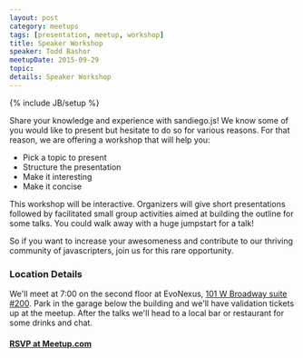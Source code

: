 ```yaml
---
layout: post
category: meetups
tags: [presentation, meetup, workshop]
title: Speaker Workshop
speaker: Todd Bashor
meetupDate: 2015-09-29
topic:
details: Speaker Workshop
---
```


{% include JB/setup %}

Share your knowledge and experience with sandiego.js! We know some of you would like to present but hesitate to do so for various reasons. For that reason, we are offering a workshop that will help you:

* Pick a topic to present
* Structure the presentation
* Make it interesting
* Make it concise

This workshop will be interactive. Organizers will give short presentations followed by facilitated small group activities aimed at building the outline for some talks. You could walk away with a huge jumpstart for a talk!

So if you want to increase your awesomeness and contribute to our thriving community of javascripters, join us for this rare opportunity.

### Location Details

We'll meet at 7:00 on the second floor at EvoNexus, [101 W Broadway suite #200](https://www.google.com/maps/preview/place/101+W+Broadway+%23200,+San+Diego,+CA+92101/@32.7150983,-117.164295,17z/data=!3m1!4b1!4m2!3m1!1s0x80d954a84a1fe9a1:0x37a8c0521720bfd?hl=en). Park in the garage below the building and we'll have validation tickets up at the meetup.
After the talks we'll head to a local bar or restaurant for some drinks and chat.

#### [RSVP at Meetup.com](http://www.meetup.com/sandiegojs/events/225214379/)
